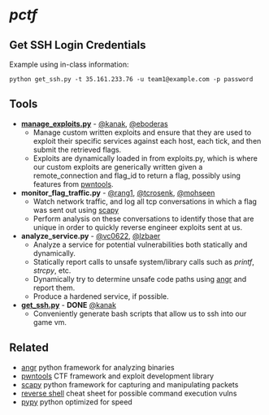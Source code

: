 # _pctf_

## Get SSH Login Credentials
Example using in-class information:
```shell
python get_ssh.py -t 35.161.233.76 -u team1@example.com -p password
```

## Tools
* [**manage_exploits.py**](https://github.com/eboderas/pctf/blob/master/exploits/manage_exploit.py) - [@kanak](https://cse545spring17.slack.com/team/kanak), [@eboderas](https://cse545spring17.slack.com/team/eboderas)
    * Manage custom written exploits and ensure that they are used to exploit their specific services against each host, each tick, and then submit the retrieved flags.
    * Exploits are dynamically loaded in from exploits.py, which is where our custom exploits are generically written given a remote_connection and flag_id to return a flag, possibly using features from [pwntools](https://github.com/Gallopsled/pwntools#readme).
* **monitor_flag_traffic.py** - [@rang1](https://cse545spring17.slack.com/team/rang1), [@tcrosenk](https://cse545spring17.slack.com/team/tcrosenk), [@mohseen](https://cse545spring17.slack.com/team/mohseen)
    * Watch network traffic, and log all tcp conversations in which a flag was sent out using [scapy](https://github.com/secdev/scapy#readme) 
    * Perform analysis on these conversations to identify those that are unique in order to quickly reverse engineer exploits sent at us.
* **analyze_service.py** - [@vc0622](https://cse545spring17.slack.com/team/vc0622), [@lzbaer](https://cse545spring17.slack.com/team/lzbaer)
    * Analyze a service for potential vulnerabilities both statically and dynamically. 
    * Statically report calls to unsafe system/library calls such as _printf_, _strcpy_, etc. 
    * Dynamically try to determine unsafe code paths using [angr](https://github.com/angr/angr#readme) and report them.
    * Produce a hardened service, if possible.
* [**get_ssh.py**](https://github.com/eboderas/pctf/blob/master/get_ssh.py) - **DONE** [@kanak](https://cse545spring17.slack.com/team/kanak)
    * Conveniently generate bash scripts that allow us to ssh into our game vm.

## Related
* [angr](https://github.com/angr/angr#readme) python framework for analyzing binaries
* [pwntools](https://github.com/Gallopsled/pwntools#readme) CTF framework and exploit development library
* [scapy](https://github.com/secdev/scapy#readme) python framework for capturing and manipulating packets
* [reverse shell](http://pentestmonkey.net/cheat-sheet/shells/reverse-shell-cheat-sheet) cheat sheet for possible command execution vulns
* [pypy](https://pypy.org/) python optimized for speed
